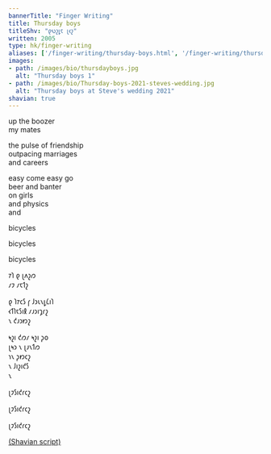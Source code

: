 ```yaml
---
bannerTitle: "Finger Writing" 
title: Thursday boys
titleShv: "𐑞𐑻𐑟𐑛𐑱 𐑚𐑬𐑟"
written: 2005
type: hk/finger-writing
aliases: ['/finger-writing/thursday-boys.html', '/finger-writing/thursday-boys/']
images:
- path: /images/bio/thursdayboys.jpg
  alt: "Thursday boys 1"
- path: /images/bio/Thursday-boys-2021-steves-wedding.jpg
  alt: "Thursday boys at Steve's wedding 2021"
shavian: true
---
```


<div class="latin">

up the boozer  
my mates  

the pulse of friendship  
outpacing marriages  
and careers  

easy come easy go  
beer and banter  
on girls  
and physics  
and  

bicycles  

bicycles  

bicycles  

</div>

<div class="shavian">

𐑳𐑐 𐑞 𐑚𐑵𐑟𐑼  
𐑥𐑲 𐑥𐑱𐑑𐑟  

𐑞 𐑐𐑳𐑤𐑕 𐑝 𐑓𐑮𐑧𐑯𐑛𐑖𐑦𐑐  
𐑬𐑑𐑐𐑱𐑕𐑦𐑙 𐑥𐑨𐑮𐑦𐑡𐑩𐑟  
𐑯 𐑒𐑨𐑮𐑽𐑟  

𐑰𐑟𐑦 𐑒𐑼𐑥 𐑰𐑟𐑦 𐑜𐑴  
𐑚𐑰𐑮 𐑯 𐑚𐑨𐑯𐑑𐑼  
𐑪𐑯 𐑜𐑽𐑤𐑟  
𐑯 𐑓𐑦𐑟𐑦𐑒𐑕  
𐑯  

𐑚𐑲𐑕𐑦𐑒𐑩𐑤𐑟

𐑚𐑲𐑕𐑦𐑒𐑩𐑤𐑟

𐑚𐑲𐑕𐑦𐑒𐑩𐑤𐑟


[(Shavian script)](/shavian/intro)

</div>
